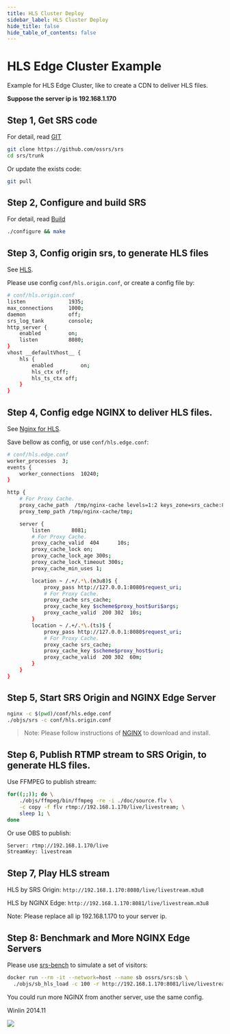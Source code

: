 ```yaml
---
title: HLS Cluster Deploy
sidebar_label: HLS Cluster Deploy
hide_title: false
hide_table_of_contents: false
---
```


# HLS Edge Cluster Example

Example for HLS Edge Cluster, like to create a CDN to deliver HLS files.

**Suppose the server ip is 192.168.1.170**

## Step 1, Get SRS code

For detail, read [GIT](./git.md)

```bash
git clone https://github.com/ossrs/srs
cd srs/trunk
```

Or update the exists code:

```bash
git pull
```

## Step 2, Configure and build SRS

For detail, read [Build](./install.md)

```bash
./configure && make
```

## Step 3, Config origin srs, to generate HLS files

See [HLS](./delivery-hls.md).

Please use config `conf/hls.origin.conf`, or create a config file by:

```bash
# conf/hls.origin.conf
listen              1935;
max_connections     1000;
daemon              off;
srs_log_tank        console;
http_server {
    enabled         on;
    listen          8080;
}
vhost __defaultVhost__ {
    hls {
        enabled         on;
        hls_ctx off;
        hls_ts_ctx off;
    }
}
```

## Step 4, Config edge NGINX to deliver HLS files.

See [Nginx for HLS](./nginx-for-hls.md).

Save bellow as config, or use `conf/hls.edge.conf`:

```bash
# conf/hls.edge.conf
worker_processes  3;
events {
    worker_connections  10240;
}

http {
    # For Proxy Cache.
    proxy_cache_path  /tmp/nginx-cache levels=1:2 keys_zone=srs_cache:8m max_size=1000m inactive=600m;
    proxy_temp_path /tmp/nginx-cache/tmp; 

    server {
        listen       8081;
        # For Proxy Cache.
        proxy_cache_valid  404      10s;
        proxy_cache_lock on;
        proxy_cache_lock_age 300s;
        proxy_cache_lock_timeout 300s;
        proxy_cache_min_uses 1;

        location ~ /.+/.*\.(m3u8)$ {
            proxy_pass http://127.0.0.1:8080$request_uri;
            # For Proxy Cache.
            proxy_cache srs_cache;
            proxy_cache_key $scheme$proxy_host$uri$args;
            proxy_cache_valid  200 302  10s;
        }
        location ~ /.+/.*\.(ts)$ {
            proxy_pass http://127.0.0.1:8080$request_uri;
            # For Proxy Cache.
            proxy_cache srs_cache;
            proxy_cache_key $scheme$proxy_host$uri;
            proxy_cache_valid  200 302  60m;
        }
    }
}
```

## Step 5, Start SRS Origin and NGINX Edge Server

```bash
nginx -c $(pwd)/conf/hls.edge.conf
./objs/srs -c conf/hls.origin.conf
```

> Note: Please follow instructions of [NGINX](https://nginx.org/) to download and install.

## Step 6, Publish RTMP stream to SRS Origin, to generate HLS files.

Use FFMPEG to publish stream:

```bash
for((;;)); do \
    ./objs/ffmpeg/bin/ffmpeg -re -i ./doc/source.flv \
    -c copy -f flv rtmp://192.168.1.170/live/livestream; \
    sleep 1; \
done
```

Or use OBS to publish:

```bash
Server: rtmp://192.168.1.170/live
StreamKey: livestream
```

## Step 7, Play HLS stream

HLS by SRS Origin: `http://192.168.1.170:8080/live/livestream.m3u8`

HLS by NGINX Edge: `http://192.168.1.170:8081/live/livestream.m3u8`

Note: Please replace all ip 192.168.1.170 to your server ip.

## Step 8: Benchmark and More NGINX Edge Servers

Please use [srs-bench](https://github.com/ossrs/srs-bench#usage) to simulate a set of visitors:

```bash
docker run --rm -it --network=host --name sb ossrs/srs:sb \
  ./objs/sb_hls_load -c 100 -r http://192.168.1.170:8081/live/livestream.m3u8
```

You could run more NGINX from another server, use the same config.

Winlin 2014.11

![](https://ossrs.net/gif/v1/sls.gif?site=ossrs.io&path=/lts/doc/en/v5/sample-hls-cluster)


